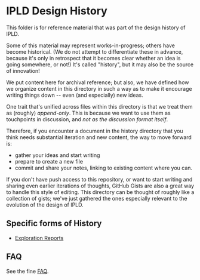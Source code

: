 IPLD Design History
===================

This folder is for reference material that was part of the design history of IPLD.

Some of this material may represent works-in-progress; others have become historical.
(We do not attempt to differentiate these in advance, because it's only in retrospect
that it becomes clear whether an idea is going somewhere, or not!)
It's called "history", but it may also be the source of innovation!

We put content here for archival reference; but also, we have defined how we
organize content in this directory in such a way as to make it encourage
writing things down -- even (and especially) new ideas.

One trait that's unified across files within this directory is that we treat them
as (roughly) *append-only*.  This is because we want to use them as touchpoints
in discussion, and *not as the discussion format itself*.

Therefore, if you encounter a document in the history directory that you think
needs substantial iteration and new content, the way to move forward is:

- gather your ideas and start writing
- prepare to create a new file
- commit and share your notes, linking to existing content where you can.

If you don't have push access to this repository, or want to start writing and
sharing even earlier iterations of thoughts, GitHub Gists are also a great way
to handle this style of editing.
This directory can be thought of roughly like a collection of gists; we've just
gathered the ones especially relevant to the evolution of the design of IPLD.


Specific forms of History
-------------------------

- [Exploration Reports](./exploration-reports)


FAQ
---

See the fine [FAQ](./FAQ.md).
